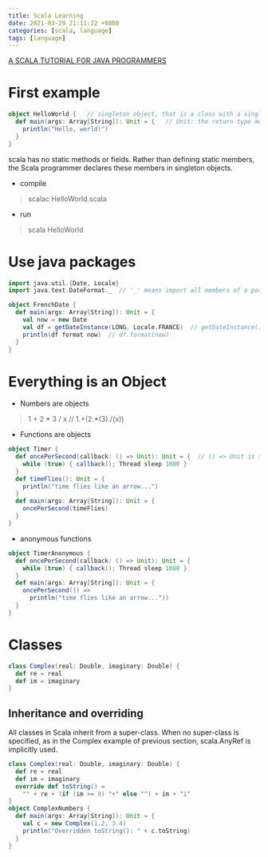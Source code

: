 ```yaml
---
title: Scala Learning
date: 2021-03-29 21:11:22 +0800
categories: [scala, language]
tags: [language]
---
```

[A SCALA TUTORIAL FOR JAVA PROGRAMMERS](https://docs.scala-lang.org/tutorials/scala-for-java-programmers.html#introduction)
# First example
```scala
object HelloWorld {   // singleton object, that is a class with a single instance.
  def main(args: Array[String]): Unit = {   // Unit: the return type meaning the main method does not return a value.
    println("Hello, world!")
  }
}
```
scala has no static methods or fields. Rather than defining static members, the Scala programmer declares these members in singleton objects.
- compile
> scalac HelloWorld.scala
- run
> scala HelloWorld

# Use java packages
```scala
import java.util.{Date, Locale}
import java.text.DateFormat._  // '_' means import all members of a package or class

object FrenchDate {
  def main(args: Array[String]): Unit = {
    val now = new Date
    val df = getDateInstance(LONG, Locale.FRANCE)  // getDateInstance()--->DateFormat
    println(df format now)  // df.format(now)
  }
}
```

# Everything is an Object
- Numbers are objects
> 1 + 2 * 3 / x    // 1.+(2.*(3)./(x))
- Functions are objects
```scala
object Timer {
  def oncePerSecond(callback: () => Unit): Unit = {  // () => Unit is the type of all functions which take no arguments and return nothing
    while (true) { callback(); Thread sleep 1000 }
  }
  def timeFlies(): Unit = {
    println("time flies like an arrow...")
  }
  def main(args: Array[String]): Unit = {
    oncePerSecond(timeFlies)
  }
}
```
- anonymous functions
```scala
object TimerAnonymous {
  def oncePerSecond(callback: () => Unit): Unit = {
    while (true) { callback(); Thread sleep 1000 }
  }
  def main(args: Array[String]): Unit = {
    oncePerSecond(() =>
      println("time flies like an arrow..."))
  }
}
```

# Classes
```scala
class Complex(real: Double, imaginary: Double) {
  def re = real
  def im = imaginary
}
```

## Inheritance and overriding
All classes in Scala inherit from a super-class. When no super-class is specified, as in the Complex example of previous section, scala.AnyRef is implicitly used.
```scala
class Complex(real: Double, imaginary: Double) {
  def re = real
  def im = imaginary
  override def toString() =
    "" + re + (if (im >= 0) "+" else "") + im + "i"
}
object ComplexNumbers {
  def main(args: Array[String]): Unit = {
    val c = new Complex(1.2, 3.4)
    println("Overridden toString(): " + c.toString)
  }
}
```
